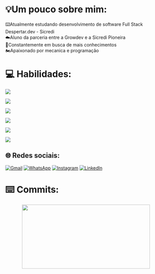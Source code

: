 # 💡Um pouco sobre mim:
⌨️Atualmente estudando desenvolvimento de software Full Stack Despertar.dev - Sicredi<br>
☁️Aluno da parceria entre a Growdev e a Sicredi Pioneira<br>
🧠Constantemente em busca de mais conhecimentos<br>
🏍️Apaixonado por mecanica e programação



# 💻 Habilidades:
<p align="left">
  <a href="https://skillicons.dev">
    <img src="https://skillicons.dev/icons?i=cs,dotnet," />
  </a>
</p>
<p align="left">
  <a href="https://skillicons.dev">
    <img src="https://skillicons.dev/icons?i=php,laravel," />
  </a>
</p>
<p align="left">
  <a href="https://skillicons.dev">
    <img src="https://skillicons.dev/icons?i=javascript,typescript" />
  </a>
</p>
<p align="left">
  <a href="https://skillicons.dev">
    <img src="https://skillicons.dev/icons?i=vue,vuetify," />
  </a>
</p>


<p align="left">
  <a href="https://skillicons.dev">
    <img src="https://skillicons.dev/icons?i=html,css,bootstrap," />
  </a>
</p>

<p align="left">
  <a href="https://skillicons.dev">
    <img src="https://skillicons.dev/icons?i=visualstudio,vscode,github,git,mysql,apache,dbeaver" />
  </a>
</p>
</div>

## 🌐 Redes sociais:
<div display="flex">

[![Gmail](https://img.shields.io/badge/Gmail-D14836?style=for-the-badge&logo=gmail&logoColor=white)](https://mail.google.com/mail/u/0/?fs=1&tf=cm&source=mailto&to=+bernardintd@gmail.com) 
[![WhatsApp](	https://img.shields.io/badge/WhatsApp-25D366?style=for-the-badge&logo=whatsapp&logoColor=white)](https://api.whatsapp.com/send?phone=5551996816868) 
[![Instagram](https://img.shields.io/badge/Instagram-E4405F?style=for-the-badge&logo=instagram&logoColor=white)](https://instagram.com/dartora__) 
[![LinkedIn](https://img.shields.io/badge/LinkedIn-0077B5?style=for-the-badge&logo=linkedin&logoColor=white)](https://www.linkedin.com/in/bernardo-dartora-550376291/) 
</div>

# ⌨️ Commits: 

<p align="center">

  <img width="400" height="200" src="https://github-readme-stats.vercel.app/api/top-langs/?username=Be0208&size_weight=0.0005&count_weight=0.3&layout=compact&theme=vision-friendly-dark">
</p>

<div id="header" align="center">
  <img src="https://komarev.com/ghpvc/?username=Be0208&style=for-the-badge&color=orange" alt=""/>
</div>
